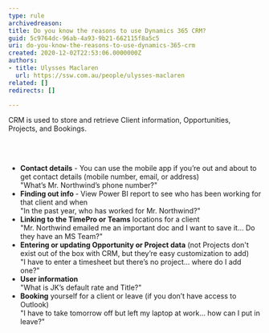 ```yaml
---
type: rule
archivedreason: 
title: Do you know the reasons to use Dynamics 365 CRM?
guid: 5c9764dc-96ab-4a93-9b21-662115f8a5c5
uri: do-you-know-the-reasons-to-use-dynamics-365-crm
created: 2020-12-02T22:53:06.0000000Z
authors:
- title: Ulysses Maclaren
  url: https://ssw.com.au/people/ulysses-maclaren
related: []
redirects: []

---
```



<p class="ssw15-rteElement-P">CRM is used to store and retrieve Client information, Opportunities, Projects, and Bookings.​<br></p>
<br><excerpt class='endintro'></excerpt><br>
<p></p><ul><li><span style="background-color&#58;initial;"><b>Contact details</b> - You can use the mobile app if you’re out and about to get contact details (mobile number, email, or address)<br></span>&quot;What’s Mr. Northwind’s phone number?&quot;<br></li><li><b>Finding out info </b>- View Power BI report to see who has been working for that client and when<br>&quot;I<span style="background-color&#58;initial;">n the past year, who has worked for Mr. Northwind?&quot;<br></span></li><li><b>Linking to the TimePro or Teams</b> locations for a client<br>&quot;Mr. Northwind emailed me an important doc and I want to save it… Do they have an MS Team?&quot;<br></li><li><b>Entering or updating Opportunity or Project data</b> (not Projects don't exist out of the box with CRM, but they’re easy customization to add)<br>&quot;I have to enter a timesheet but there’s no project… where do I add one?&quot;<br></li><li><b>User information</b><br>&quot;What is JK’s default rate and Title?&quot;<br></li><li><b>Booking</b> yourself for a client or leave (if you don’t have access to Outlook)<br>&quot;I have to take tomorrow off but left my laptop at work… how can I put in leave?&quot;​<br></li></ul><p></p>


